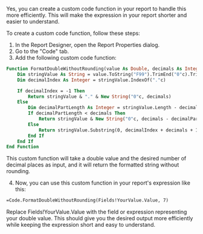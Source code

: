 Yes, you can create a custom code function in your report to handle this more efficiently. This will make the expression in your report shorter and easier to understand.

To create a custom code function, follow these steps:

1. In the Report Designer, open the Report Properties dialog.
2. Go to the "Code" tab.
3. Add the following custom code function:



```vb
Function FormatDoubleWithoutRounding(value As Double, decimals As Integer) As String
    Dim stringValue As String = value.ToString("F99").TrimEnd("0"c).TrimEnd("."c)
    Dim decimalIndex As Integer = stringValue.IndexOf("."c)

    If decimalIndex = -1 Then
        Return stringValue & "." & New String("0"c, decimals)
    Else
        Dim decimalPartLength As Integer = stringValue.Length - decimalIndex - 1
        If decimalPartLength < decimals Then
            Return stringValue & New String("0"c, decimals - decimalPartLength)
        Else
            Return stringValue.Substring(0, decimalIndex + decimals + 1)
        End If
    End If
End Function
```

This custom function will take a double value and the desired number of decimal places as input, and it will return the formatted string without rounding.

4. Now, you can use this custom function in your report's expression like this:

```vb
=Code.FormatDoubleWithoutRounding(Fields!YourValue.Value, 7)
```

Replace Fields!YourValue.Value with the field or expression representing your double value. This should give you the desired output more efficiently while keeping the expression short and easy to understand.
